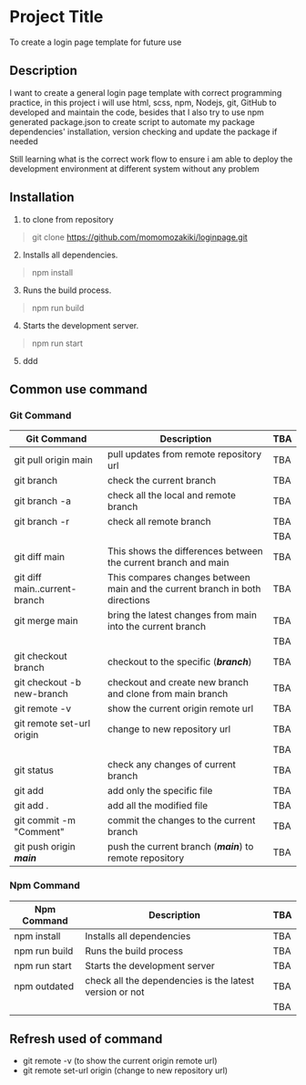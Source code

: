# Project Title 
To create a login page template for future use

## Description 
I want to create a general login page template with correct programming practice,
in this project i will use html, scss, npm, Nodejs, git, GitHub to developed and maintain the code,
besides that I also try to use npm generated package.json to create script to automate my 
package dependencies' installation, version checking and update the package if needed

Still learning what is the correct work flow to ensure i am able to deploy the 
development environment at different system without any problem

## Installation 
1. to clone from repository
> git clone https://github.com/momomozakiki/loginpage.git

2. Installs all dependencies.
> npm install

3. Runs the build process.
> npm run build

4. Starts the development server.
> npm run start

5. ddd



## Common use command
### Git Command
| Git Command                                    | Description                                                                  | TBA  |
|------------------------------------------------|------------------------------------------------------------------------------|------|
| git pull origin main                           | pull updates from remote repository url                                      | TBA  |
| git branch                                     | check the current branch                                                     | TBA  |
| git branch -a                                  | check all the local and remote branch                                        | TBA  |
| git branch -r                                  | check all remote branch                                                      | TBA  |
|                                                |                                                                              | TBA  |
| git diff main                                  | This shows the differences between the current branch and main               | TBA  |
| git diff main..current-branch                  | This compares changes between main and the current branch in both directions | TBA  |
| git merge main                                 | bring the latest changes from main into the current branch                   | TBA  |
|                                                |                                                                              | TBA  |
| git checkout branch                            | checkout to the specific (***branch***)                                      | TBA  |
| git checkout -b new-branch                     | checkout and create new branch and clone from main branch                    | TBA  |
| git remote -v                                  | show the current origin remote url                                           | TBA  |
| git remote set-url origin <new-repository-url> | change to new repository url                                                 | TBA  |
|                                                |                                                                              | TBA  |
| git status                                     | check any changes of current branch                                          | TBA  |
| git add <file>                                 | add only the specific file                                                   | TBA  |
| git add .                                      | add all the modified file                                                    | TBA  |
| git commit -m "Comment"                        | commit the changes to the current branch                                     | TBA  |
| git push origin ***main***                     | push the current branch (***main***) to remote repository                    | TBA  |

### Npm Command
| Npm Command   | Description                                             | TBA  |
|---------------|---------------------------------------------------------|------|
| npm install   | Installs all dependencies                               | TBA  |
| npm run build | Runs the build process                                  | TBA  |
| npm run start | Starts the development server                           | TBA  |
| npm outdated  | check all the dependencies is the latest version or not | TBA  |
|               |                                                         | TBA  |


## Refresh used of command
- git remote -v (to show the current origin remote url)
- git remote set-url origin <new-repository-url>  (change to new repository url)

